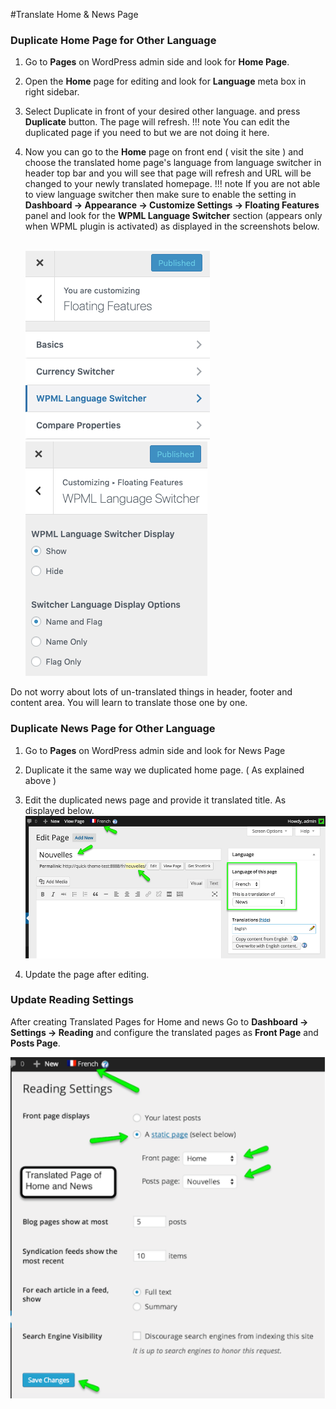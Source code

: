 #Translate Home & News Page

### **Duplicate Home Page for Other Language**

1. Go to **Pages** on WordPress admin side and look for **Home Page**.

2. Open the **Home** page for editing and look for **Language** meta box in right sidebar.

3. Select Duplicate in front of your desired other language. and press **Duplicate** button. The page will refresh. 
!!! note
    You can edit the duplicated page if you need to but we are not doing it here.

4. Now you can go to the **Home** page on front end ( visit the site ) and choose the translated home page's language from language switcher in header top bar and you will see that page will refresh and URL will be changed to your newly translated homepage. 
!!! note
    If you are not able to view language switcher then make sure to enable the setting in **Dashboard → Appearance → Customize Settings → Floating Features** panel and look for the **WPML Language Switcher** section (appears only when WPML plugin is activated) as displayed in the screenshots below.

    <br>![Real Homes Documentation](images/wpml/wpml-language-switcher-section.png)
    ![Real Homes Documentation](images/wpml/wpml-language-switcher-settings.png)

Do not worry about lots of un-translated things in header, footer and content area. You will learn to translate those one by one.

### **Duplicate News Page for Other Language**

1. Go to **Pages** on WordPress admin side and look for News Page

2. Duplicate it the same way we duplicated home page. ( As explained above )

3. Edit the duplicated news page and provide it translated title. As displayed below. 
![Real Homes Documentation](images/wpml/news-page-duplication.png)

4. Update the page after editing.

### **Update Reading Settings**

After creating Translated Pages for Home and news Go to **Dashboard → Settings → Reading** and configure the translated pages as **Front Page** and **Posts Page**. 

![Real Homes Documentation](images/wpml/update-reading-settings.png)
